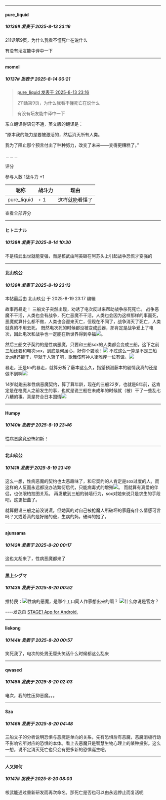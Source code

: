 ﻿
*****

####  pure_liquid  
##### 10136#       发表于 2025-8-13 23:16

211话第9页，为什么我看不懂死亡在说什么

有没有坛友能中译中一下

*****

####  momol  
##### 10137#       发表于 2025-8-14 00:21

<blockquote><a href="httphttps://stage1st.com/2b/forum.php?mod=redirect&amp;goto=findpost&amp;pid=68261864&amp;ptid=2043244" target="_blank">pure_liquid 发表于 2025-8-13 23:16</a>

211话第9页，为什么我看不懂死亡在说什么

有没有坛友能中译中一下</blockquote>
东立翻译得语句不通，英文版的翻译是：

“原本我的能力是要被激活的，然后消灭所有人类。

我为了阻止那个预言付出了种种努力，改变了未来——变得更糟糕了。”

﹍﹍﹍

评分

 参与人数 1战斗力 +1

|昵称|战斗力|理由|
|----|---|---|
| pure_liquid| + 1|这样就能看懂了|

查看全部评分

*****

####  ヒトニナル  
##### 10138#       发表于 2025-8-14 10:30

不是核武出世就能变强，而是核武由阿美砸在阿苏头上引起战争恐慌才变强的

*****

####  北山玖公  
##### 10139#       发表于 2025-8-19 23:13

 本帖最后由 北山玖公 于 2025-8-19 23:17 编辑 

故事再暴走！
三船文子突然出现，劝诱了电次反过来帮助战争杀死死亡。
战争恶魔不干活，人类也会有战争，死亡恶魔不干活，人类也会因为这样那样的事而死，恶魔就算什么都不做，人类也会迎来灭亡，但现在不同了，战争消灭了死亡，人类就真的不用去死。
既然电次死的时候都没被变成武器，那肯定是战争爱上了电次，因此电次和战争也一定能在新世界得到幸福<img src="https://static.stage1st.com/image/smiley/face2017/108.png" referrerpolicy="no-referrer">。

然后三船文子契约的是性病恶魔，只要和三船sox的人类都会变成三船，这下之前三船还要和电次sox，到底是何居心，好你个碧池！<img src="https://static.stage1st.com/image/smiley/face2017/131.png" referrerpolicy="no-referrer">
不过这么一算是不是三船比p姐还能干，早就千人斩了吧，歌舞伎町神人街雅座一位有请。<img src="https://static.stage1st.com/image/smiley/face2017/067.png" referrerpolicy="no-referrer">

暴走，还是tm的暴走，就算分析了藤本这么久，指望预测藤本的剧情我真的还是做不到啊<img src="https://static.stage1st.com/image/smiley/face2017/068.png" referrerpolicy="no-referrer">

14岁就跑去和性病恶魔契约，算了算年龄，现在的三船22岁，也就是8年前，这肯定是在枪魔人之前发生的事，也就是说三船在未成年的时候就（被）干了一些乱七八糟的事。真是符合日本国情<img src="https://static.stage1st.com/image/smiley/face2017/019.png" referrerpolicy="no-referrer">


*****

####  Humpy  
##### 10140#       发表于 2025-8-19 23:46

性病恶魔竟恐怖如斯！

*****

####  北山玖公  
##### 10141#       发表于 2025-8-19 23:49

这么一想，性病恶魔的契约也太恶趣味了，和它契约的人肯定是sox过度的人，而这样的人反而永远都没办法繁衍后代，只能病毒式的增殖<img src="https://static.stage1st.com/image/smiley/face2017/065.png" referrerpolicy="no-referrer">。
而就算有真爱的伴侣，也仅限柏拉图关系。
再发散到三船的骑墙行为，sox对她来说只是求生的手段吧，这更扭曲了。

就算假设三船之前没说谎，但她真的对自己被枪魔人所破坏的家庭有什么情感可言吗？又或着真的是好赌的爸，生病的妈，破碎的她了。

*****

####  ajunsama  
##### 10142#       发表于 2025-8-20 00:17

这也太胡来了，性病恶魔都来了

*****

####  黑上シグマ  
##### 10143#       发表于 2025-8-20 00:52

推特民：<img src="https://static.stage1st.com/image/smiley/face2017/067.png" referrerpolicy="no-referrer">性病的恶魔，是哪个工口同人作家想出来的啊？
<img src="https://static.stage1st.com/image/smiley/face2017/105.png" referrerpolicy="no-referrer">什么你说是官方？

----发送自 [STAGE1 App for Android.](http://stage1.5j4m.com/?1.47)


*****

####  liekong  
##### 10144#       发表于 2025-8-20 00:57

笑死我了，电次的处男无厘头笑话什么时候都这么乱来

*****

####  qwased  
##### 10145#       发表于 2025-8-20 02:03

电次，我的性压抑恶魔。。。

*****

####  Sza  
##### 10146#       发表于 2025-8-20 04:48

三船文子的分析说明恐惧与恶魔是单向的关系，先有恐惧后有恶魔，恶魔消极行动不影响它所对应的恐惧的本体。看上去恶魔只是智慧生物心理上的某种投影。这么一想，说不定消灭死亡也只会有更多新的恐惧诞生吧。

*****

####  人又如何  
##### 10147#       发表于 2025-8-20 08:03

核武能通过重新研发而再次命名，那死亡是否也可以由永远停止而复活呢

